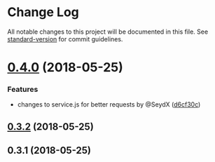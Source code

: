 # Change Log

All notable changes to this project will be documented in this file. See [standard-version](https://github.com/conventional-changelog/standard-version) for commit guidelines.

<a name="0.4.0"></a>
# [0.4.0](https://github.com/NicolaiSchmid/tr064/compare/v0.3.2...v0.4.0) (2018-05-25)


### Features

* changes to service.js for better requests by @SeydX ([d6cf30c](https://github.com/NicolaiSchmid/tr064/commit/d6cf30c))



<a name="0.3.2"></a>

## [0.3.2](https://github.com/NicolaiSchmid/tr064/compare/v0.3.1...v0.3.2) (2018-05-25)

<a name="0.3.1"></a>

## 0.3.1 (2018-05-25)
